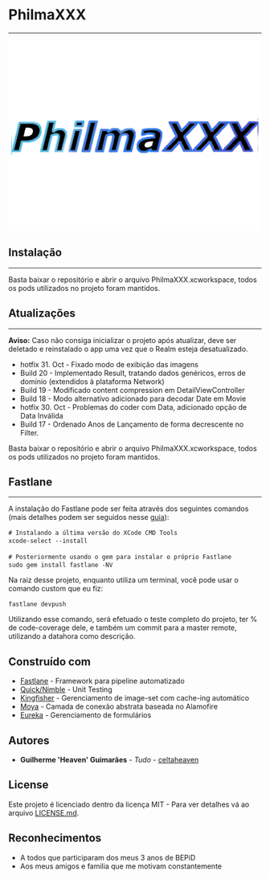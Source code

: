 # PhilmaXXX

---

![Image](PhilmaXXX/Assets.xcassets/logo.png)

## Instalação

---

Basta baixar o repositório e abrir o arquivo PhilmaXXX.xcworkspace, todos os pods utilizados no projeto foram mantidos.

## Atualizações

---

**Aviso:** Caso não consiga inicializar o projeto após atualizar, deve ser deletado e reinstalado o app uma vez que o Realm esteja desatualizado.

* hotfix 31. Oct - Fixado modo de exibição das imagens
* Build 20 - Implementado Result, tratando dados genéricos, erros de domínio (extendidos à plataforma Network)
* Build 19 - Modificado content compression em DetailViewController
* Build 18 - Modo alternativo adicionado para decodar Date em Movie
* hotfix 30. Oct - Problemas do coder com Data, adicionado opção de Data Inválida
* Build 17 - Ordenado Anos de Lançamento de forma decrescente no Filter.

Basta baixar o repositório e abrir o arquivo PhilmaXXX.xcworkspace, todos os pods utilizados no projeto foram mantidos.

## Fastlane

---

A instalação do Fastlane pode ser feita através dos seguintes comandos (mais detalhes podem ser seguidos nesse [guia](https://docs.fastlane.tools/getting-started/ios/setup/)):

```
# Instalando a última versão do XCode CMD Tools
xcode-select --install

# Posteriormente usando o gem para instalar o próprio Fastlane
sudo gem install fastlane -NV
```

Na raiz desse projeto, enquanto utiliza um terminal, você pode usar o comando custom que eu fiz:

```
fastlane devpush
```

Utilizando esse comando, será efetuado o teste completo do projeto, ter % de code-coverage dele, e também um commit para a master remote, utilizando a datahora como descrição.

## Construído com

* [Fastlane](https://docs.fastlane.tools/) - Framework para pipeline automatizado
* [Quick/Nimble](https://github.com/Quick) - Unit Testing
* [Kingfisher](https://github.com/onevcat/Kingfisher/) - Gerenciamento de image-set com cache-ing automático
* [Moya](https://github.com/Moya/Moya) - Camada de conexão abstrata baseada no Alamofire
* [Eureka](https://github.com/xmartlabs/Eureka) - Gerenciamento de formulários

## Autores

* **Guilherme 'Heaven' Guimarães** - *Tudo* - [celtaheaven](https://github.com/celtaheaven)

## License

Este projeto é licenciado dentro da licença MIT - Para ver detalhes vá ao arquivo [LICENSE.md](https://github.com/angular/angular.js/blob/master/LICENSE).

## Reconhecimentos

* A todos que participaram dos meus 3 anos de BEPiD
* Aos meus amigos e familia que me motivam constantemente
